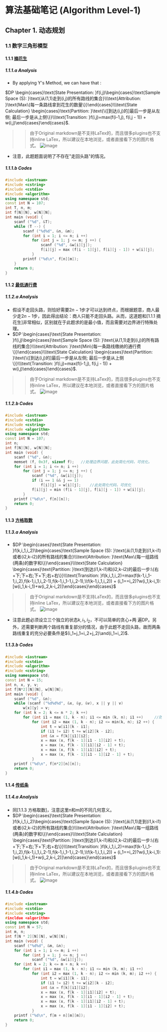 # 算法基础笔记 (Algorithm Level-1) 

## Chapter 1. 动态规划

### 1.1 数字三角形模型

#### 1.1.1 [ 摘花生 ](https://www.acwing.com/problem/content/1017/)

##### 1.1.1.a Analysis

+ By applying Y's Method, we can have that :

$DP \begin{cases}\text{State Presentation: }f(i,j)\begin{cases}\text{Sample Space (S): }\text{从(1,1)走到(i,j)的所有路线的集合}\\\text{Attribution: }\text{Max\{每一条路线拿到花生的数量\}}\end{cases}\\\text{State Calculation} \begin{cases}\text{Partition: }\text{\{[到达(i,j)的]最后一步是从左侧; 最后一步是从上侧\}}\\\text{Transition: }f(i,j)=max(f(i-1,j), f(i,j - 1)) + w(i,j)\end{cases}\end{cases}$.
>> 由于Original markdown是不支持LaTex的，而且很多plugins也不支持inline LaTex，所以建议在本地浏览，或者直接看下方的图片格式。
>> ![image](https://user-images.githubusercontent.com/73734860/132600830-66f64009-fe44-49be-b77d-1446a0aaa8ab.png)


+ 注意，此题题面说明了不存在"走回头路"的情况。

##### 1.1.1.b Codes

```c++
#include <iostream>
#include <cstring>
#include <cstdio>
#include <algorithm>
using namespace std;
const int N = 107;
int T, n, m;
int f[N][N], w[N][N];
int main (void) {
    scanf ("%d", &T);
    while (T --) {
        scanf ("%d%d", &n, &m);
        for (int i = 1; i <= n; i ++)
            for (int j = 1; j <= m; j ++) {
                scanf ("%d", &w[i][j]);
                f[i][j] = max (f[i - 1][j], f[i][j - 1]) + w[i][j];
            }
        printf ("%d\n", f[n][m]);
    }
    return 0;
}
```



#### 1.1.2 [最低通行费](https://www.acwing.com/activity/content/problem/content/1257/)

##### 1.1.2.a Analysis 

+ 假设不走回头路，则恰好需要$2n-1$步才可以达到终点，而根据题意，商人最少走$2n-1$步，因此得出结论：商人只能不走回头路。从而，这道题和[1.1.1 摘花生]非常相似，区别就在于此题求的是最小值，而且需要对边界进行特殊处理。
+ $DP \begin{cases}\text{State Presentation: }f(i,j)\begin{cases}\text{Sample Space (S): }\text{从(1,1)走到(i,j)的所有路线的集合}\\\text{Attribution: }\text{Min\{每一条路线缴纳的通行费\}}\end{cases}\\\text{State Calculation} \begin{cases}\text{Partition: }\text{\{[到达(i,j)的]最后一步是从左侧; 最后一步是从上侧\}}\\\text{Transition: }f(i,j)=max(f(i-1,j), f(i,j - 1)) + w(i,j)\end{cases}\end{cases}$.
>> 由于Original markdown是不支持LaTex的，而且很多plugins也不支持inline LaTex，所以建议在本地浏览，或者直接看下方的图片格式。
>> ![image](https://user-images.githubusercontent.com/73734860/132600864-59a35d0f-4b3b-426a-923c-d26a641dfd4e.png)

##### 1.1.2.b Codes

```c++
#include <iostream>
#include <cstdio>
#include <cstring>
#include <algorithm>
using namespace std;
const int N = 107;
int n;
int f[N][N], w[N][N];
int main (void) {
    scanf ("%d", &n);
    memset (f, 0x3f, sizeof f);   //处理边界问题，此处简化代码，可优化。
    for (int i = 1; i <= n; i ++)
        for (int j = 1; j <= n; j ++) {
            scanf ("%d", &w[i][j]);
            if (i == 1 && j == 1) 
                f[i][j] = w[i][j];    //此处简化代码，可优化
            f[i][j] = min (f[i - 1][j], f[i][j - 1]) + w[i][j];
        }
    printf ("%d\n", f[n][n]);
    return 0;
}
```



#### 1.1.3 [方格取数](https://www.acwing.com/problem/content/1029/)

##### 1.1.3.a Analysis

+ $DP \begin{cases}\text{State Presentation: }f(k,i_1,i_2)\begin{cases}\text{Sample Space (S): }\text{从(1,1)走到(i1,k-i1)或者(i2,k-i2)的所有路线的集合}\\\text{Attribution: }\text{Max\{每一组路线(两条)的数字和\}}\end{cases}\\\text{State Calculation} \begin{cases}\text{Partition: }\text{到达(i1,k-i1)和(i2,k-i2)的最后一步:\{右+下;下+右;下+下;右+右\}}\\\text{Transition: }f(k,i_1,i_2)=max(f(k-1,i_1-1,i_2),f(k-1,i_1,i_2-1),f(k-1,i_1-1,i_2-1),\\f(k-1,i_1,i_2)) + (i_1==i_2)?w(i_1,k-i_1):[w(i_1,k-i_1)+w(i_2,k-i_2)]\end{cases}\end{cases}$
>> 由于Original markdown是不支持LaTex的，而且很多plugins也不支持inline LaTex，所以建议在本地浏览，或者直接看下方的图片格式。
>> ![image](https://user-images.githubusercontent.com/73734860/132600892-c873afa9-dd8e-47f8-a03c-b9b5734bfa20.png)

+ 注意此题必须设立三个独立的状态$k,i_1,i_2$，不可以简单的贪心+两 遍DP。另外，还需要判断两个路线有重复部分的情况，由于此题不走回头路，故而两条路线重复的充分必要条件是$(i_1+j_1=i_2+j_2)\and(i_1=i_2)$.

##### 1.1.3.b Codes

```c++
#include <iostream>
#include <cstdio>
#include <algorithm>
#include <cstring>
using namespace std;
const int N = 15;
int n, x, y, v;
int f[N*2][N][N], w[N][N];
int main (void) {
    scanf ("%d", &n);
    while (scanf ("%d%d%d", &x, &y, &v), x || y || v)
        w[x][y] = v;
    for (int k = 2; k <= n * 2; k ++)
        for (int i1 = max (1, k - n); i1 <= min (k, n); i1 ++)     //防止越界+去除多余循环
            for (int i2 = max (1, k - n); i2 <= min(k, n); i2 ++) {
                int t = w[i1][k - i1];
                if (i1 != i2) t += w[i2][k - i2];
                int &x = f[k][i1][i2];
                x = max (x, f[k - 1][i1 - 1][i2] + t);
                x = max (x, f[k - 1][i1][i2 - 1] + t);
                x = max (x, f[k - 1][i1][i2] + t);
                x = max (x, f[k - 1][i1 - 1][i2 - 1] + t);
            }
    printf ("%d\n", f[n*2][n][n]);
    return 0;
}
```



#### 1.1.4 [传纸条](https://www.acwing.com/problem/content/277/)

##### 1.1.4.a Analysis

+ 同[1.1.3 方格取数]，注意这里n和m的不同几何意义。
+ $DP \begin{cases}\text{State Presentation: }f(k,i_1,i_2)\begin{cases}\text{Sample Space (S): }\text{从(1,1)走到(i1,k-i1)或者(i2,k-i2)的所有路线的集合}\\\text{Attribution: }\text{Max\{每一组路线(两条)的数字和\}}\end{cases}\\\text{State Calculation} \begin{cases}\text{Partition: }\text{到达(i1,k-i1)和(i2,k-i2)的最后一步:\{右+下;下+右;下+下;右+右\}}\\\text{Transition: }f(k,i_1,i_2)=max(f(k-1,i_1-1,i_2),f(k-1,i_1,i_2-1),f(k-1,i_1-1,i_2-1),\\f(k-1,i_1,i_2)) + (i_1==i_2)?w(i_1,k-i_1):[w(i_1,k-i_1)+w(i_2,k-i_2)]\end{cases}\end{cases}$
>> 由于Original markdown是不支持LaTex的，而且很多plugins也不支持inline LaTex，所以建议在本地浏览，或者直接看下方的图片格式。
>> ![image](https://user-images.githubusercontent.com/73734860/132600892-c873afa9-dd8e-47f8-a03c-b9b5734bfa20.png)
##### 1.1.4.b Codes

``` c++
#include <iostream>
#include <cstdio>
#include <cstring>
#incldue <algorithm>
using namespace std;
const int N = 57;
int m, n;
int f[N * 2][N][N], w[N][N];
int main (void) {
    scanf ("%d%d", &m, &n);
    for (int i = 1; i <= m; i ++)
        for (int j = 1; j <= n; j ++)
            scanf ("%d", &w[i][j]);
    for (int k = 2; k <= m + n; k ++)
        for (int i1 = max (1, k - n); i1 <= min (k, m); i1 ++)
            for (int i2 = max (1, k - n); i2 <= min (k, m); i2 ++) {
                int t = w[i1][k - i1];
                if (i1 != i2) t += w[i2][k - i2];
                int &x = f[k][i1][i2];
                x = max (x, f[k - 1][i1][i2] + t);
                x = max (x, f[k - 1][i1 - 1][i2 - 1] + t);
                x = max (x, f[k - 1][i1][i2 - 1] + t);
                x = max (x, f[k - 1][i1 - 1][i2] + t);
            }
    printf ("%d\n", f[m + n][m][m]);
    return 0;
}
```
